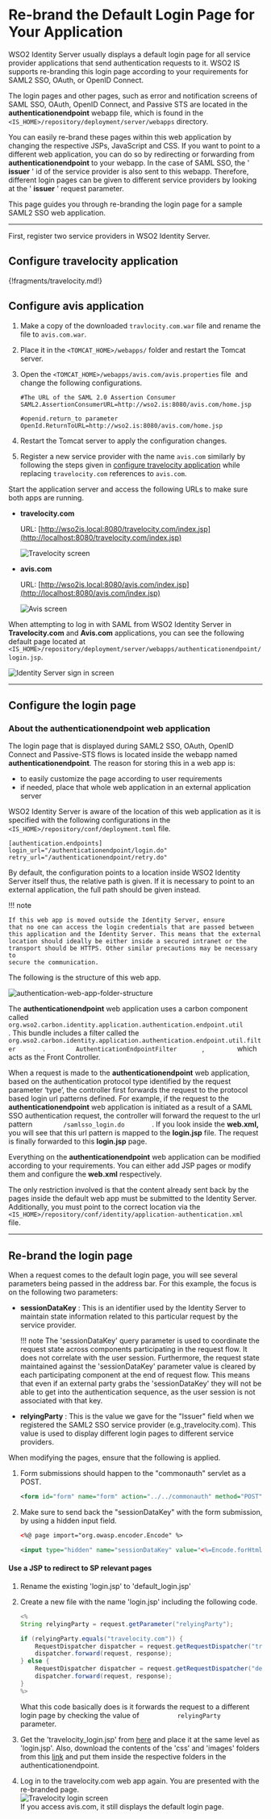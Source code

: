 # Re-brand the Default Login Page for Your Application

WSO2 Identity Server usually displays a default login page for all service provider applications that send authentication requests to it. WSO2 IS supports re-branding this login page according to your requirements for SAML2 SSO, OAuth, or OpenID Connect. 

The login pages and other pages, such as error and notification screens
of SAML SSO, OAuth, OpenID Connect, and Passive STS are located in the
**authenticationendpoint** webapp file, which is found in the
`<IS_HOME>/repository/deployment/server/webapps` directory.

You can easily re-brand these pages within this web application by
changing the respective JSPs, JavaScript and CSS. If you want to point
to a different web application, you can do so by redirecting or
forwarding from **authenticationendpoint** to your webapp. In the case
of SAML SSO, the ' **issuer** ' id of the service provider is also sent
to this webapp. Therefore, different login pages can be given to
different service providers by looking at the ' **issuer** ' request
parameter.

This page guides you through re-branding the login page for a sample SAML2 SSO web application.

---

First, register two service providers in WSO2 Identity Server. 

## Configure travelocity application

{!fragments/travelocity.md!}

## Configure avis application

1.  Make a copy of the downloaded `travlocity.com.war` file and rename the file to `avis.com.war`.

2.  Place it in the `<TOMCAT_HOME>/webapps/` folder and restart the Tomcat server.

3.  Open the `<TOMCAT_HOME>/webapps/avis.com/avis.properties` file  and change the following configurations.
    ```
    #The URL of the SAML 2.0 Assertion Consumer
    SAML2.AssertionConsumerURL=http://wso2.is:8080/avis.com/home.jsp
        
    #openid.return_to parameter
    OpenId.ReturnToURL=http://wso2.is:8080/avis.com/home.jsp
    ```
    
4. Restart the Tomcat server to apply the configuration changes.

5. Register a new service provider with the name `avis.com` similarly by following the steps given in [configure travelocity application](#register-a-service-provider) while replacing `travelocity.com` references to `avis.com`.
   
Start the application server and access the following URLs to make sure both apps are running.

- **travelocity.com**

    URL:
    [http://wso2is.local:8080/travelocity.com/index.jsp](http://localhost:8080/travelocity.com/index.jsp)

    ![Travelocity screen](../../../assets/img/samples/travelocity-screen.png) 

- **avis.com**

    URL:
    [http://wso2is.local:8080/avis.com/index.jsp](http://localhost:8080/avis.com/index.jsp)

    ![Avis screen](../../../assets/img/samples/avis-screen.png) 

When attempting to log in with SAML from WSO2 Identity Server in **Travelocity.com** and **Avis.com** applications, you can see the following default
page located at `<IS_HOME>/repository/deployment/server/webapps/authenticationendpoint/login.jsp`.
  
![Identity Server sign in screen](../../../assets/img/samples/identity-server-sign-in-screen.png) 

---

## Configure the login page

### About the authenticationendpoint web application

The login page that is displayed during SAML2 SSO, OAuth, OpenID Connect
and Passive-STS flows is located inside the webapp named
**authenticationendpoint**. The reason for storing this in a web app is:

-   to easily customize the page according to user requirements
-   if needed, place that whole web application in an external
    application server

WSO2 Identity Server is aware of the location of this web application as it is
specified with the following configurations in the `<IS_HOME>/repository/conf/deployment.toml` file. 

```
[authentication.endpoints] 
login_url="/authenticationendpoint/login.do"
retry_url="/authenticationendpoint/retry.do" 
```

By default, the configuration points to a location inside WSO2 Identity Server itself
thus, the relative path is given. If it is necessary to point to an
external application, the full path should be given instead.

!!! note
    
    If this web app is moved outside the Identity Server, ensure
    that no one can access the login credentials that are passed between
    this application and the Identity Server. This means that the external
    location should ideally be either inside a secured intranet or the
    transport should be HTTPS. Other similar precautions may be necessary to
    secure the communication.
    

The following is the structure of this web app.

![authentication-web-app-folder-structure](../../../assets/img/extend/authentication-web-app-folder-structure.png)

The **authenticationendpoint** web application uses a carbon component
called
`         org.wso2.carbon.identity.application.authentication.endpoint.util        `
. This bundle includes a filter called the
`         org.wso2.carbon.identity.application.authentication.endpoint.util.filter        `
. `         AuthenticationEndpointFilter        `, `        ` which
acts as the Front Controller.

When a request is made to the **authenticationendpoint** web
application, based on the authentication protocol type identified by the
request parameter ‘type’, the controller first forwards the request to
the protocol based login url patterns defined. For example, if the
request to the **authenticationendpoint** web application is initiated
as a result of a SAML SSO authentication request, the controller will
forward the request to the url pattern
`         /samlsso_login.do        ` . If you look inside the
**web.xml,** you will see that this url pattern is mapped to the
**login.jsp** file. The request is finally forwarded to this
**login.jsp** page.

Everything on the **authenticationendpoint** web application can be modified according to your requirements. You can either add JSP pages or modify them and configure the **web.xml** respectively.

The only restriction involved is that the content already sent back by
the pages inside the default web app must be submitted to the Identity
Server. Additionally, you must point to the correct location via the
`         <IS_HOME>/repository/conf/identity/application-authentication.xml        `
file.

---

## Re-brand the login page

When a request comes to the default login page, you will see several parameters being passed in the address bar. For this example, the
focus is on the following two parameters:

-   **sessionDataKey** : This is an identifier used by the Identity
    Server to maintain state information related to this particular
    request by the service provider.
    
    !!! note
        The 'sessionDataKey' query parameter is used to coordinate the request state across components participating in the request flow. It does not correlate with the user session. Furthermore, the request state maintained against the 'sessionDataKey' parameter value is cleared by each participating component at the end of request flow. This means that even if an external party grabs the 'sessionDataKey' they will not be able to get into the authentication sequence, as the user session is not associated with that key.

 -   **relyingParty** : This is the value we gave for the "Issuer" field
    when we registered the SAML2 SSO service provider (e.g.,travelocity.com). This value is used to
    display different login pages to different service providers.

When modifying the pages, ensure that the following is applied.

1.  Form submissions should happen to the "commonauth" servlet as a
    POST.

    ``` xml
    <form id="form" name="form" action="../../commonauth" method="POST"> 
    ```

2.  Make sure to send back the "sessionDataKey" with the form
    submission, by using a hidden input field.

    ``` xml
    <%@ page import="org.owasp.encoder.Encode" %>

    <input type="hidden" name="sessionDataKey" value="<%=Encode.forHtmlAttribute(request.getParameter("sessionDataKey"))%>"/>
    ```

#### **Use a JSP to redirect to SP relevant pages**

1.  Rename the existing 'login.jsp' to 'default\_login.jsp'
2.  Create a new file with the name 'login.jsp' including the following
    code.

    ``` java
    <%  
    String relyingParty = request.getParameter("relyingParty");

    if (relyingParty.equals("travelocity.com")) {
        RequestDispatcher dispatcher = request.getRequestDispatcher("travelocity_login.jsp");
        dispatcher.forward(request, response);
    } else {
        RequestDispatcher dispatcher = request.getRequestDispatcher("default_login.jsp");
        dispatcher.forward(request, response);
    } 
    %>
    ```

    What this code basically does is it forwards the request to a
    different login page by checking the value of
    `           relyingParty          ` parameter.

3.  Get the 'travelocity\_login.jsp' from
    [here](https://github.com/wso2/samples-is/blob/master/re-branding-the-default-login-page/authenticationendpoint/travelocity_loin.jsp)
    and place it at the same level as 'login.jsp'. Also, download the
    contents of the 'css' and 'images' folders from this [link](https://github.com/nsivanoly/WSO2-Identity-Server-Re-branding-the-Default-Login-Page/tree/main/authenticationendpoint)
    and put them inside the respective folders in the authenticationendpoint.

4.  Log in to the travelocity.com web app
    again. You are presented with the re-branded page.  
    ![Travelocity login screen](../../../assets/img/samples/travelocity-login-screen.png)   
    If you access avis.com, it still displays the
    default login page.
